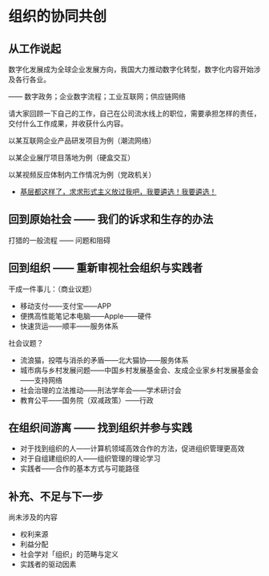 # 组织的协同共创

## 从工作说起

数字化发展成为全球企业发展方向，我国大力推动数字化转型，数字化内容开始涉及各行各业。

—— 数字政务；企业数字流程；工业互联网；供应链网络

请大家回顾一下自己的工作，自己在公司流水线上的职位，需要承担怎样的责任，交付什么工作成果，并收获什么内容。



以某互联网企业产品研发项目为例（潮流网络）





以某企业展厅项目落地为例（硬盒交互）





以某视频反应体制内工作情况为例（党政机关）

- [基层都这样了，求求形式主义放过我吧，我要遴选！我要遴选！](https://www.bilibili.com/video/BV1B84y1S7tG/?spm_id_from=333.337.search-card.all.click&vd_source=b736aa3d7f0fdf47b59ea3021dc810ab)



## 回到原始社会 —— 我们的诉求和生存的办法

打猎的一般流程 —— 问题和阻碍



## 回到组织 —— 重新审视社会组织与实践者

干成一件事儿：（商业议题）

- 移动支付——支付宝——APP
- 便携高性能笔记本电脑——Apple——硬件
- 快速货运——顺丰——服务体系

社会议题？

- 流浪猫，投喂与消杀的矛盾——北大猫协——服务体系
- 城市病与乡村发展问题——中国乡村发展基金会、友成企业家乡村发展基金会——支持网络
- 社会治理的立法推动——刑法学年会——学术研讨会
- 教育公平——国务院（双减政策）——行政



## 在组织间游离 —— 找到组织并参与实践

- 对于找到组织的人——计算机领域高效合作的方法，促进组织管理更高效
- 对于自组建组织的人——组织管理的理论学习
- 实践者——合作的基本方式与可能路径



## 补充、不足与下一步

尚未涉及的内容

- 权利来源
- 利益分配
- 社会学对「组织」的范畴与定义
- 实践者的驱动因素

